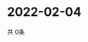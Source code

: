 # 2022-02-04
  共 0条

  <!-- BEGIN -->
  <!-- 最后更新时间Fri Feb 04 2022 21:03:28 GMT+0000 (Coordinated Universal Time) -->
  
  <!-- END -->
  
  